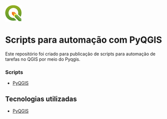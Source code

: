 
![QGIS](/create-themes/assets/qgis.png) 

# Scripts para automação com PyQGIS

Este repositório foi criado para publicação de scripts para automação de tarefas no QGIS por meio do Pyqgis.

### Scripts
- [PyQGIS](https://github.com/abimaelribeiro/qgis/tree/master/create-themes)

## Tecnologias utilizadas

- [PyQGIS](https://docs.qgis.org/3.28/en/docs/pyqgis_developer_cookbook/index.html)
